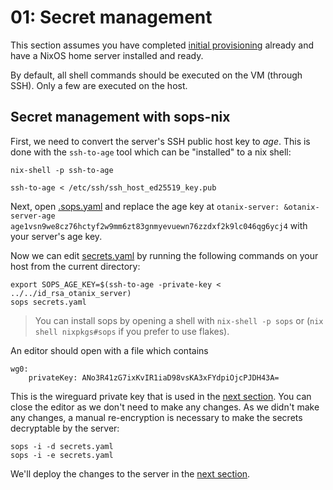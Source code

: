 # 01: Secret management

This section assumes you have completed [initial provisioning](../00-initial/) already and have a NixOS home server installed and ready.

By default, all shell commands should be executed on the VM (through SSH).
Only a few are executed on the host.

## Secret management with sops-nix

First, we need to convert the server's SSH public host key to _age_.
This is done with the `ssh-to-age` tool which can be "installed" to a nix shell:

```
nix-shell -p ssh-to-age

ssh-to-age < /etc/ssh/ssh_host_ed25519_key.pub
```

Next, open [.sops.yaml](../.sops.yaml) and replace the age key at `otanix-server: &otanix-server-age age1vsn9we8cz76hctyf2w9mm6zt83gnmyevuewn76zzdxf2k9lc046qg6ycj4` with your server's age key.

Now we can edit [secrets.yaml](./secrets.yaml) by running the following commands on your host from the current directory:

```
export SOPS_AGE_KEY=$(ssh-to-age -private-key < ../../id_rsa_otanix_server)
sops secrets.yaml
```

> You can install sops by opening a shell with `nix-shell -p sops` or (`nix shell nixpkgs#sops` if you prefer to use flakes).

An editor should open with a file which contains

```
wg0:
    privateKey: ANo3R41zG7ixKvIR1iaD98vsKA3xFYdpiOjcPJDH43A=
```

This is the wireguard private key that is used in the [next section](../02-wireguard/).
You can close the editor as we don't need to make any changes.
As we didn't make any changes, a manual re-encryption is necessary to make the secrets decryptable by the server:

```
sops -i -d secrets.yaml
sops -i -e secrets.yaml
```

We'll deploy the changes to the server in the [next section](../02-wireguard/).